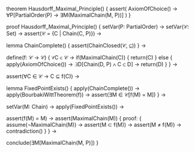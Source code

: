 theorem Hausdorff_Maximal_Principle() {
  assert(
    AxiomOfChoice() →
    ∀P[PartialOrder(P) → ∃M(MaximalChain(M, P))]
  )
}

proof Hausdorff_Maximal_Principle() {
  setVar(P: PartialOrder) →
  setVar(𝒞: Set) →
  assert(𝒞 = {C | Chain(C, P)}) →
  
  lemma ChainComplete() {
    assert(ChainClosed(𝒞, ⊆))
  } →

  define(f: 𝒞 → 𝒞) {
    ∀C ∈ 𝒞 →
    if(MaximalChain(C)) {
      return(C)
    } else {
      apply(AxiomOfChoice()) →
      ∃D[Chain(D, P) ∧ C ⊂ D] →
      return(D)
    }
  } →

  assert(∀C ∈ 𝒞 → C ⊆ f(C)) →
  
  lemma FixedPointExists() {
    apply(ChainComplete()) →
    apply(BourbakiWittTheorem(f)) →
    assert(∃M ∈ 𝒞[f(M) = M])
  } →

  setVar(M: Chain) →
  apply(FixedPointExists()) →
  
  assert(f(M) = M) →
  assert(MaximalChain(M)) {
    proof: {
      assume(¬MaximalChain(M)) →
      assert(M ⊂ f(M)) →
      assert(M ≠ f(M)) →
      contradiction()
    }
  } →
  
  conclude(∃M[MaximalChain(M, P)])
}